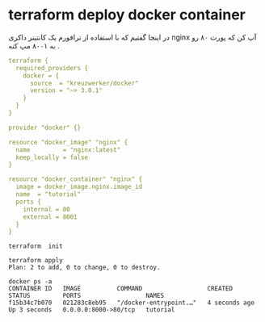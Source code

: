 # terraform deploy docker container
در اینجا گفتیم که با استفاده از ترافورم یک کانتینر داکری nginx آپ کن که پورت ۸۰ رو به ۸۰۰۱ مپ کنه .
```yaml
terraform {
  required_providers {
    docker = {
      source  = "kreuzwerker/docker"
      version = "~> 3.0.1"
    }
  }
}

provider "docker" {}

resource "docker_image" "nginx" {
  name         = "nginx:latest"
  keep_locally = false
}

resource "docker_container" "nginx" {
  image = docker_image.nginx.image_id
  name  = "tutorial"
  ports {
    internal = 80
    external = 8001
  }
}
```
```shell
terraform  init

terraform apply
Plan: 2 to add, 0 to change, 0 to destroy.

docker ps -a
CONTAINER ID   IMAGE          COMMAND                  CREATED         STATUS         PORTS                  NAMES
f15b34c7b070   021283c8eb95   "/docker-entrypoint.…"   4 seconds ago   Up 3 seconds   0.0.0.0:8000->80/tcp   tutorial

‍‍‍‍‍‍‍‍
